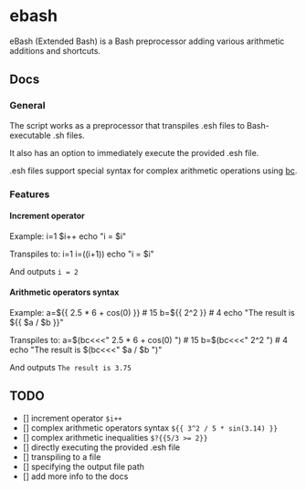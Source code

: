 # ebash

eBash (Extended Bash) is a Bash preprocessor adding various arithmetic additions and shortcuts.

## Docs

### General 

The script works as a preprocessor that transpiles .esh files to Bash-executable .sh files. 

It also has an option to immediately execute the provided .esh file. 

.esh files support special syntax for complex arithmetic operations using [bc](https://www.gnu.org/software/bc/manual/html_mono/bc.html). 

### Features 

#### Increment operator 

Example: 
  i=1
  $i++
  echo "i = $i" 

Transpiles to: 
  i=1
  i=$(($i+1))
  echo "i = $i" 

And outputs `i = 2`

#### Arithmetic operators syntax

Example: 
  a=${{ 2.5 * 6 + cos(0) }} # 15 
  b=${{ 2^2 }} # 4 
  echo "The result is ${{ $a / $b }}"  

Transpiles to: 
  a=$(bc<<<" 2.5 * 6 + cos(0) ") # 15 
  b=$(bc<<<" 2^2 ") # 4 
  echo "The result is $(bc<<<" $a / $b ")" 

And outputs `The result is 3.75`

## TODO

- [] increment operator `$i++`
- [] complex arithmetic operators syntax `${{ 3^2 / 5 * sin(3.14) }}`
- [] complex arithmetic inequalities `$?{{5/3 >= 2}}`
- [] directly executing the provided .esh file 
- [] transpiling to a file 
- [] specifying the output file path 
- [] add more info to the docs 
